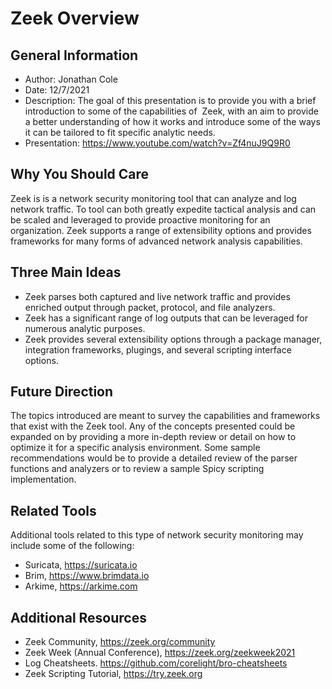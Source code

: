 # Zeek Overview

## General Information
- Author: Jonathan Cole
- Date: 12/7/2021
- Description: The goal of this presentation is to provide you with a brief introduction to some of the capabilities of  Zeek, with an aim to provide a better understanding of how it works and introduce some of the ways it can be tailored to fit specific analytic needs.
- Presentation: https://www.youtube.com/watch?v=Zf4nuJ9Q9R0

## Why You Should Care

Zeek is is a network security monitoring tool that can analyze and log network traffic. To tool can both greatly expedite tactical analysis and can be scaled and leveraged to provide proactive monitoring for an organization. Zeek supports a range of extensibility options and provides frameworks for many forms of advanced network analysis capabilities.

## Three Main Ideas
- Zeek parses both captured and live network traffic and provides enriched output through packet, protocol, and file analyzers.
- Zeek has a significant range of log outputs that can be leveraged for numerous analytic purposes.
- Zeek provides several extensibility options through a package manager, integration frameworks, plugings, and several scripting interface options.

## Future Direction

The topics introduced are meant to survey the capabilities and frameworks that exist with the Zeek tool. Any of the concepts presented could be expanded on by providing a more in-depth review or detail on how to optimize it for a specific analysis environment. Some sample recommendations would be to provide a detailed review of the parser functions and analyzers or to review a sample Spicy scripting implementation.

## Related Tools

Additional tools related to this type of network security monitoring may include some of the following:
- Suricata, https://suricata.io
- Brim, https://www.brimdata.io
- Arkime, https://arkime.com

## Additional Resources
- Zeek Community, https://zeek.org/community
- Zeek Week (Annual Conference), https://zeek.org/zeekweek2021
- Log Cheatsheets. https://github.com/corelight/bro-cheatsheets
- Zeek Scripting Tutorial, https://try.zeek.org

